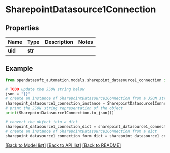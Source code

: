 # SharepointDatasource1Connection


## Properties

Name | Type | Description | Notes
------------ | ------------- | ------------- | -------------
**uid** | **str** |  | 

## Example

```python
from opendatasoft_automation.models.sharepoint_datasource1_connection import SharepointDatasource1Connection

# TODO update the JSON string below
json = "{}"
# create an instance of SharepointDatasource1Connection from a JSON string
sharepoint_datasource1_connection_instance = SharepointDatasource1Connection.from_json(json)
# print the JSON string representation of the object
print(SharepointDatasource1Connection.to_json())

# convert the object into a dict
sharepoint_datasource1_connection_dict = sharepoint_datasource1_connection_instance.to_dict()
# create an instance of SharepointDatasource1Connection from a dict
sharepoint_datasource1_connection_form_dict = sharepoint_datasource1_connection.from_dict(sharepoint_datasource1_connection_dict)
```
[[Back to Model list]](../README.md#documentation-for-models) [[Back to API list]](../README.md#documentation-for-api-endpoints) [[Back to README]](../README.md)


